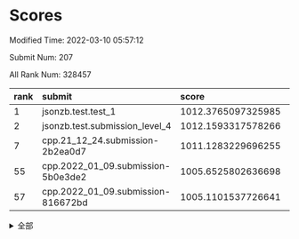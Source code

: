 # Scores

Modified Time: 2022-03-10 05:57:12

Submit Num: 207

All Rank Num: 328457

| rank |               submit               |       score        |       sigma        | pk_num |
| :--- | :--------------------------------- | :----------------- | :----------------- | :----- |
| 1    | jsonzb.test.test_1                 | 1012.3765097325985 | 0.7909267967487744 | 6351   |
| 2    | jsonzb.test.submission_level_4     | 1012.1593317578266 | 0.7980396279947678 | 6344   |
| 7    | cpp.21_12_24.submission-2b2ea0d7   | 1011.1283229696255 | 0.778844479451287  | 6350   |
| 55   | cpp.2022_01_09.submission-5b0e3de2 | 1005.6525802636698 | 0.7174540573850143 | 6349   |
| 57   | cpp.2022_01_09.submission-816672bd | 1005.1101537726641 | 0.7018901583927681 | 6351   |


<details>
<summary>全部</summary>

| rank |                 submit                 |       score        |       sigma        | pk_num |
| :--- | :------------------------------------- | :----------------- | :----------------- | :----- |
| 1    | jsonzb.test.test_1                     | 1012.3765097325985 | 0.7909267967487744 | 6351   |
| 2    | jsonzb.test.submission_level_4         | 1012.1593317578266 | 0.7980396279947678 | 6344   |
| 3    | gobigger.level_3.submission_level_3_5  | 1011.7284202915857 | 0.7751764701576238 | 6342   |
| 4    | gobigger.level_3.submission_level_3_24 | 1011.3556469663255 | 0.798010556550999  | 6346   |
| 5    | gobigger.level_3.submission_level_3_17 | 1011.2672548143217 | 0.763034830060636  | 6347   |
| 6    | gobigger.level_3.submission_level_3_46 | 1011.17017320424   | 0.7599743433187958 | 6351   |
| 7    | cpp.21_12_24.submission-2b2ea0d7       | 1011.1283229696255 | 0.778844479451287  | 6350   |
| 8    | gobigger.level_3.submission_level_3_28 | 1011.0435768340012 | 0.7584467556169452 | 6347   |
| 9    | gobigger.level_3.submission_level_3_23 | 1011.0376875089818 | 0.7529585365371931 | 6347   |
| 10   | gobigger.level_3.submission_level_3_25 | 1010.8338451648078 | 0.7795267887007706 | 6344   |
| 11   | gobigger.level_3.submission_level_3_49 | 1010.6618029983999 | 0.7443316337936134 | 6347   |
| 12   | gobigger.level_3.submission_level_3_0  | 1010.634213095975  | 0.753950042086822  | 6348   |
| 13   | gobigger.level_3.submission_level_3_4  | 1010.5598566321037 | 0.7678324919651366 | 6349   |
| 14   | gobigger.level_3.submission_level_3_1  | 1010.4886207660388 | 0.7661162306609665 | 6345   |
| 15   | gobigger.level_3.submission_level_3_20 | 1010.4599447139308 | 0.7827828890020163 | 6341   |
| 16   | gobigger.level_3.submission_level_3_36 | 1010.4429269920568 | 0.7618601607272033 | 6346   |
| 17   | gobigger.level_3.submission_level_3_16 | 1010.4300567798258 | 0.744238742009573  | 6349   |
| 18   | gobigger.level_3.submission_level_3_31 | 1010.3144321271094 | 0.744361927962543  | 6345   |
| 19   | gobigger.level_3.submission_level_3_44 | 1010.2074499432396 | 0.759542399080102  | 6348   |
| 20   | gobigger.level_3.submission_level_3_37 | 1010.20417728031   | 0.750070309706482  | 6349   |
| 21   | gobigger.level_3.submission_level_3_14 | 1009.995926502741  | 0.763961531663281  | 6346   |
| 22   | gobigger.level_3.submission_level_3_19 | 1009.8945784892865 | 0.7485366620148836 | 6347   |
| 23   | gobigger.level_3.submission_level_3_6  | 1009.8871961278517 | 0.7574373918986923 | 6348   |
| 24   | gobigger.level_3.submission_level_3_2  | 1009.8611567716754 | 0.7707244281986398 | 6348   |
| 25   | gobigger.level_3.submission_level_3_15 | 1009.8345662858545 | 0.7482421238227107 | 6349   |
| 26   | gobigger.level_3.submission_level_3_9  | 1009.8308657915144 | 0.7512922530518193 | 6347   |
| 27   | gobigger.level_3.submission_level_3_48 | 1009.8198705490224 | 0.7598513400441756 | 6341   |
| 28   | gobigger.level_3.submission_level_3_33 | 1009.7988592260017 | 0.7690807499245713 | 6346   |
| 29   | gobigger.level_3.submission_level_3_45 | 1009.7729027061868 | 0.756750413413644  | 6348   |
| 30   | gobigger.level_3.submission_level_3_43 | 1009.7435102990825 | 0.7720714378551855 | 6343   |
| 31   | gobigger.level_3.submission_level_3_8  | 1009.7021279766374 | 0.7375089181059932 | 6348   |
| 32   | gobigger.level_3.submission_level_3_12 | 1009.7020492764875 | 0.7641540468617601 | 6347   |
| 33   | gobigger.level_3.submission_level_3_32 | 1009.6857361646055 | 0.7765847389052057 | 6348   |
| 34   | gobigger.level_3.submission_level_3_27 | 1009.6587308251849 | 0.7628279093683714 | 6350   |
| 35   | gobigger.level_3.submission_level_3_41 | 1009.6307639747758 | 0.7453945099227888 | 6349   |
| 36   | gobigger.level_3.submission_level_3_29 | 1009.560431674694  | 0.7617588321957693 | 6346   |
| 37   | gobigger.level_3.submission_level_3_34 | 1009.5467504473281 | 0.7337372484309731 | 6341   |
| 38   | gobigger.level_3.submission_level_3_26 | 1009.4559097621589 | 0.7306701625573535 | 6345   |
| 39   | gobigger.level_3.submission_level_3_13 | 1009.4493562067037 | 0.7459605871434584 | 6345   |
| 40   | gobigger.level_3.submission_level_3_47 | 1009.4280525442231 | 0.7382951677509731 | 6349   |
| 41   | gobigger.level_3.submission_level_3_21 | 1009.3713249592138 | 0.758872999953393  | 6349   |
| 42   | gobigger.level_3.submission_level_3_39 | 1009.3542881858593 | 0.7591126394423359 | 6348   |
| 43   | gobigger.level_3.submission_level_3_22 | 1009.0936238113791 | 0.7502902287934731 | 6345   |
| 44   | gobigger.level_3.submission_level_3_40 | 1009.0796421999881 | 0.7631844417790798 | 6347   |
| 45   | gobigger.level_3.submission_level_3_35 | 1008.9577173065625 | 0.7397086518244667 | 6343   |
| 46   | gobigger.level_3.submission_level_3_30 | 1008.8819202613346 | 0.7527161819967709 | 6352   |
| 47   | gobigger.level_3.submission_level_3_7  | 1008.7470844700059 | 0.7412311445803152 | 6351   |
| 48   | gobigger.level_3.submission_level_3_38 | 1008.6531178480145 | 0.7601054767769155 | 6348   |
| 49   | gobigger.level_3.submission_level_3_18 | 1008.6492407718888 | 0.7403686068991864 | 6348   |
| 50   | gobigger.level_3.submission_level_3_3  | 1008.6127210431795 | 0.7575899838735446 | 6346   |
| 51   | gobigger.level_3.submission_level_3_42 | 1008.5184469176181 | 0.7344318669861055 | 6350   |
| 52   | gobigger.level_3.submission_level_3_10 | 1008.4832885505298 | 0.7452224895388808 | 6348   |
| 53   | gobigger.level_3.submission_level_3_11 | 1008.1661689643729 | 0.7465039395892664 | 6344   |
| 54   | gobigger.level_1.submission_level_1_39 | 1005.9188236822051 | 0.7213034423580927 | 6343   |
| 55   | cpp.2022_01_09.submission-5b0e3de2     | 1005.6525802636698 | 0.7174540573850143 | 6349   |
| 56   | gobigger.level_1.submission_level_1_19 | 1005.164691516816  | 0.7145780710513487 | 6347   |
| 57   | cpp.2022_01_09.submission-816672bd     | 1005.1101537726641 | 0.7018901583927681 | 6351   |
| 58   | gobigger.level_1.submission_level_1_16 | 1004.924642453326  | 0.7216386975611234 | 6348   |
| 59   | gobigger.level_1.submission_level_1_46 | 1004.8093528916041 | 0.7151268343350096 | 6341   |
| 60   | gobigger.level_1.submission_level_1_4  | 1004.7417839280354 | 0.7185947677677045 | 6347   |
| 61   | gobigger.level_1.submission_level_1_7  | 1004.5154986474319 | 0.7234715920730218 | 6355   |
| 62   | gobigger.level_1.submission_level_1_12 | 1004.4930272577752 | 0.7163099001261966 | 6341   |
| 63   | gobigger.level_1.submission_level_1_29 | 1004.3685101253667 | 0.720446746303362  | 6345   |
| 64   | gobigger.level_1.submission_level_1_20 | 1004.343918029197  | 0.7211813952361998 | 6348   |
| 65   | gobigger.level_1.submission_level_1_6  | 1004.3024353447123 | 0.7148365019961384 | 6344   |
| 66   | gobigger.level_1.submission_level_1_38 | 1004.2882436974787 | 0.7245871811104643 | 6351   |
| 67   | gobigger.level_1.submission_level_1_41 | 1004.2760716407203 | 0.7085706724537089 | 6344   |
| 68   | gobigger.level_1.submission_level_1_11 | 1004.1104931323089 | 0.7181033166967796 | 6351   |
| 69   | gobigger.level_1.submission_level_1_45 | 1004.0673065780658 | 0.7183577601445255 | 6349   |
| 70   | gobigger.level_1.submission_level_1_9  | 1004.0488528771253 | 0.7259064766887161 | 6347   |
| 71   | gobigger.level_1.submission_level_1_10 | 1003.9883605828081 | 0.739942935057151  | 6347   |
| 72   | gobigger.level_1.submission_level_1_33 | 1003.9344018011203 | 0.7108431537934173 | 6347   |
| 73   | gobigger.level_1.submission_level_1_13 | 1003.8938014346    | 0.7160725437944694 | 6352   |
| 74   | gobigger.level_1.submission_level_1_21 | 1003.8807479840226 | 0.7046223023337226 | 6346   |
| 75   | gobigger.level_1.submission_level_1_0  | 1003.8782067016075 | 0.7143497330065182 | 6349   |
| 76   | gobigger.level_1.submission_level_1_32 | 1003.8299627505353 | 0.7031207582047656 | 6347   |
| 77   | gobigger.level_1.submission_level_1_26 | 1003.7596829403938 | 0.7176062810307083 | 6339   |
| 78   | gobigger.level_1.submission_level_1_43 | 1003.7023967609931 | 0.7070739072653519 | 6344   |
| 79   | gobigger.level_1.submission_level_1_2  | 1003.6234476965984 | 0.7150541979374138 | 6347   |
| 80   | gobigger.level_1.submission_level_1_47 | 1003.5667274187673 | 0.7153536683347552 | 6349   |
| 81   | gobigger.level_1.submission_level_1_37 | 1003.5385473200319 | 0.7248549943668221 | 6349   |
| 82   | gobigger.level_1.submission_level_1_35 | 1003.491160522726  | 0.7131534610630732 | 6342   |
| 83   | gobigger.level_1.submission_level_1_48 | 1003.4616854503598 | 0.7194395009791674 | 6351   |
| 84   | gobigger.level_1.submission_level_1_18 | 1003.4525065941094 | 0.7070944416727712 | 6348   |
| 85   | gobigger.level_1.submission_level_1_36 | 1003.3783567349021 | 0.716973740126804  | 6346   |
| 86   | gobigger.level_1.submission_level_1_27 | 1003.2957977771005 | 0.7176586680546378 | 6345   |
| 87   | gobigger.level_1.submission_level_1_28 | 1003.2208422733172 | 0.7134706930054415 | 6347   |
| 88   | gobigger.level_1.submission_level_1_8  | 1003.211127087476  | 0.7080740218394039 | 6346   |
| 89   | gobigger.level_1.submission_level_1_34 | 1003.1949057810253 | 0.7190983351722482 | 6348   |
| 90   | gobigger.level_1.submission_level_1_1  | 1003.1593990121651 | 0.7172386935483865 | 6346   |
| 91   | gobigger.level_1.submission_level_1_17 | 1003.15504726913   | 0.7058948484849547 | 6349   |
| 92   | gobigger.level_1.submission_level_1_31 | 1002.9119875325621 | 0.7128338820475719 | 6349   |
| 93   | gobigger.level_1.submission_level_1_15 | 1002.9105253850024 | 0.7187048686025074 | 6348   |
| 94   | gobigger.level_1.submission_level_1_49 | 1002.8785919072822 | 0.7150409829591888 | 6348   |
| 95   | gobigger.level_1.submission_level_1_14 | 1002.8497910528624 | 0.7141615777920529 | 6349   |
| 96   | gobigger.level_1.submission_level_1_30 | 1002.6036582764485 | 0.7015047332512323 | 6354   |
| 97   | gobigger.level_1.submission_level_1_23 | 1002.329999652944  | 0.7021647892449073 | 6345   |
| 98   | gobigger.level_1.submission_level_1_40 | 1002.224832547494  | 0.7175559355252802 | 6344   |
| 99   | gobigger.level_1.submission_level_1_5  | 1002.2138636760881 | 0.7087411553775598 | 6340   |
| 100  | gobigger.level_1.submission_level_1_22 | 1002.212573023116  | 0.711732861905239  | 6348   |
| 101  | gobigger.level_1.submission_level_1_42 | 1002.1736685123819 | 0.7131397759700723 | 6342   |
| 102  | gobigger.level_1.submission_level_1_24 | 1002.1615403357978 | 0.7177507018768602 | 6352   |
| 103  | gobigger.level_1.submission_level_1_44 | 1001.9784567909436 | 0.7140005508912033 | 6350   |
| 104  | gobigger.level_1.submission_level_1_25 | 1001.7281382283821 | 0.7077845492896143 | 6350   |
| 105  | gobigger.level_1.submission_level_1_3  | 1001.0371390151303 | 0.7183839853224598 | 6347   |
| 106  | gobigger.random.submission_random_26   | 997.857362867344   | 0.697707262110758  | 6347   |
| 107  | gobigger.random.submission_random_5    | 997.2955161792565  | 0.7205385084598876 | 6348   |
| 108  | gobigger.random.submission_random_8    | 997.0179052219655  | 0.6993221907684609 | 6347   |
| 109  | gobigger.random.submission_random_23   | 996.8288738571621  | 0.7104236952128743 | 6355   |
| 110  | gobigger.random.submission_random_19   | 996.8190600266904  | 0.700659312591137  | 6349   |
| 111  | gobigger.random.submission_random_11   | 996.6435041843546  | 0.7019442359831568 | 6347   |
| 112  | gobigger.random.submission_random_13   | 996.5514433544752  | 0.7030691913614728 | 6345   |
| 113  | gobigger.random.submission_random_48   | 996.5455892818281  | 0.7047937959048751 | 6350   |
| 114  | gobigger.random.submission_random_36   | 996.5428421198702  | 0.7170688385974717 | 6345   |
| 115  | gobigger.random.submission_random_25   | 996.5073675500508  | 0.6992939813994232 | 6344   |
| 116  | gobigger.random.submission_random_20   | 996.4596940571168  | 0.7206950269255756 | 6350   |
| 117  | gobigger.random.submission_random_49   | 996.3774164422343  | 0.7085008498486982 | 6348   |
| 118  | gobigger.random.submission_random_7    | 996.2994544746105  | 0.7142909945146767 | 6347   |
| 119  | gobigger.random.submission_random_6    | 996.1392582747181  | 0.7129099734201555 | 6349   |
| 120  | gobigger.random.submission_random_40   | 996.1174030557261  | 0.7023915143430023 | 6347   |
| 121  | gobigger.random.submission_random_35   | 996.0823555649606  | 0.7161467683820953 | 6345   |
| 122  | gobigger.random.submission_random_18   | 996.0731568571638  | 0.7148842926109304 | 6342   |
| 123  | gobigger.random.submission_random_4    | 996.0565510818924  | 0.7165880569506381 | 6345   |
| 124  | gobigger.random.submission_random_38   | 996.0374309189154  | 0.7074257660947972 | 6340   |
| 125  | gobigger.random.submission_random_39   | 996.0170116867106  | 0.6974600843360577 | 6350   |
| 126  | gobigger.random.submission_random_30   | 996.0145528300596  | 0.7082975173661828 | 6344   |
| 127  | gobigger.random.submission_random_31   | 996.0125875615848  | 0.7027884490455775 | 6345   |
| 128  | gobigger.random.submission_random_22   | 996.0062848669252  | 0.7129966717142174 | 6351   |
| 129  | gobigger.random.submission_random_45   | 995.9561330855715  | 0.7117417602270124 | 6348   |
| 130  | gobigger.random.submission_random_46   | 995.9492071797031  | 0.7143645337271545 | 6350   |
| 131  | gobigger.random.submission_random_32   | 995.9293993250758  | 0.7134979306535247 | 6346   |
| 132  | gobigger.random.submission_random_33   | 995.925525501913   | 0.6981807951859109 | 6352   |
| 133  | gobigger.random.submission_random_42   | 995.8777223606029  | 0.7211801643254889 | 6346   |
| 134  | gobigger.random.submission_random_44   | 995.7932303622728  | 0.6988591457196236 | 6345   |
| 135  | gobigger.random.submission_random_16   | 995.7357728676961  | 0.7044319547169198 | 6345   |
| 136  | gobigger.random.submission_random_12   | 995.7108906879552  | 0.7100157407020855 | 6344   |
| 137  | gobigger.random.submission_random_17   | 995.6984424598254  | 0.7051176514733423 | 6349   |
| 138  | gobigger.random.submission_random_47   | 995.6172127972285  | 0.7064015185837048 | 6347   |
| 139  | gobigger.random.submission_random_2    | 995.5894743291067  | 0.7229507647615208 | 6353   |
| 140  | gobigger.random.submission_random_37   | 995.5137996274927  | 0.7266224985784844 | 6345   |
| 141  | gobigger.random.submission_random_0    | 995.4916872078339  | 0.7089570809269239 | 6347   |
| 142  | gobigger.random.submission_random_10   | 995.4799994143563  | 0.701910190317761  | 6350   |
| 143  | gobigger.random.submission_random_21   | 995.4358515628471  | 0.7241106270924761 | 6343   |
| 144  | gobigger.random.submission_random_3    | 995.4277080786472  | 0.7194562609341826 | 6347   |
| 145  | gobigger.random.submission_random_43   | 995.4148239548939  | 0.7015345649355608 | 6346   |
| 146  | gobigger.random.submission_random_1    | 995.4127623514347  | 0.7217530409921249 | 6342   |
| 147  | gobigger.random.submission_random_15   | 995.3807174600362  | 0.725260116247726  | 6349   |
| 148  | gobigger.random.submission_random_9    | 995.3798634285207  | 0.7110032690109775 | 6342   |
| 149  | gobigger.random.submission_random_27   | 995.3305348116056  | 0.7165938592809818 | 6352   |
| 150  | gobigger.random.submission_random_34   | 995.1967499140509  | 0.7200960412969831 | 6347   |
| 151  | gobigger.random.submission_random_24   | 995.1741173651155  | 0.7189738593739383 | 6350   |
| 152  | gobigger.random.submission_random_14   | 995.1388810878873  | 0.7302325075405849 | 6352   |
| 153  | gobigger.random.submission_random_29   | 995.0020719691544  | 0.7085227721129581 | 6347   |
| 154  | gobigger.random.submission_random_28   | 994.8628343150269  | 0.7109739847196785 | 6352   |
| 155  | gobigger.level_2.submission_level_2_49 | 994.7228392124413  | 0.7239755821001366 | 6349   |
| 156  | gobigger.random.submission_random_41   | 994.3644495143552  | 0.7071537485260392 | 6345   |
| 157  | gobigger.level_2.submission_level_2_7  | 994.1380013922517  | 0.723596534972688  | 6351   |
| 158  | gobigger.level_2.submission_level_2_8  | 993.7008535014194  | 0.7427123145966449 | 6341   |
| 159  | gobigger.level_2.submission_level_2_48 | 993.6316340870917  | 0.7347672065765697 | 6343   |
| 160  | gobigger.level_2.submission_level_2_24 | 993.5281141469691  | 0.7363668340652161 | 6347   |
| 161  | gobigger.level_2.submission_level_2_21 | 993.4888335146704  | 0.7274795423775844 | 6348   |
| 162  | gobigger.level_2.submission_level_2_33 | 993.4027715271963  | 0.7478747158393093 | 6345   |
| 163  | gobigger.level_2.submission_level_2_3  | 993.3238002621331  | 0.7311927601389615 | 6353   |
| 164  | gobigger.level_2.submission_level_2_44 | 993.3125206023728  | 0.7365538740188332 | 6347   |
| 165  | gobigger.level_2.submission_level_2_32 | 993.2883900359301  | 0.7491399764931373 | 6348   |
| 166  | gobigger.level_2.submission_level_2_41 | 993.2036129566999  | 0.7285565677540584 | 6348   |
| 167  | gobigger.level_2.submission_level_2_10 | 993.1725219437402  | 0.7435922226664391 | 6340   |
| 168  | gobigger.level_2.submission_level_2_18 | 992.9063918757897  | 0.7622412306013837 | 6349   |
| 169  | gobigger.level_2.submission_level_2_34 | 992.8493789663975  | 0.7379349851832394 | 6345   |
| 170  | gobigger.level_2.submission_level_2_38 | 992.8115254029618  | 0.7458234705441636 | 6348   |
| 171  | gobigger.level_2.submission_level_2_4  | 992.6577096134791  | 0.7298048367873732 | 6340   |
| 172  | gobigger.level_2.submission_level_2_36 | 992.5385833907467  | 0.7369201751480349 | 6349   |
| 173  | gobigger.level_2.submission_level_2_20 | 992.4308788844254  | 0.7682778328032684 | 6349   |
| 174  | gobigger.level_2.submission_level_2_12 | 992.2571669080714  | 0.7349308342175958 | 6346   |
| 175  | gobigger.level_2.submission_level_2_6  | 992.2081303060002  | 0.7536833956777749 | 6351   |
| 176  | gobigger.level_2.submission_level_2_27 | 992.1457520385995  | 0.7451797858358551 | 6349   |
| 177  | gobigger.level_2.submission_level_2_39 | 992.1438805033671  | 0.7608422538775816 | 6348   |
| 178  | gobigger.level_2.submission_level_2_31 | 992.128823724342   | 0.7672945308512379 | 6348   |
| 179  | gobigger.level_2.submission_level_2_22 | 991.9862922013696  | 0.7467971506907368 | 6346   |
| 180  | gobigger.level_2.submission_level_2_35 | 991.9718088866128  | 0.7500551781037544 | 6351   |
| 181  | gobigger.level_2.submission_level_2_17 | 991.955187475842   | 0.7437537018974243 | 6346   |
| 182  | gobigger.level_2.submission_level_2_1  | 991.947587000485   | 0.7715841858231449 | 6344   |
| 183  | gobigger.level_2.submission_level_2_9  | 991.9301941504067  | 0.74536111090254   | 6345   |
| 184  | gobigger.level_2.submission_level_2_40 | 991.914740590127   | 0.7431486972861019 | 6347   |
| 185  | gobigger.level_2.submission_level_2_14 | 991.7891446467862  | 0.7571194759103353 | 6351   |
| 186  | gobigger.level_2.submission_level_2_45 | 991.764255135752   | 0.7569657121318378 | 6348   |
| 187  | gobigger.level_2.submission_level_2_16 | 991.744346246396   | 0.7277243553799839 | 6349   |
| 188  | gobigger.level_2.submission_level_2_2  | 991.6660732714175  | 0.7495111616097297 | 6351   |
| 189  | gobigger.level_2.submission_level_2_0  | 991.6190287711964  | 0.7557505209472237 | 6345   |
| 190  | gobigger.level_2.submission_level_2_43 | 991.6007306109516  | 0.7504646350238096 | 6345   |
| 191  | gobigger.level_2.submission_level_2_23 | 991.5956797784933  | 0.7571729316931468 | 6349   |
| 192  | gobigger.level_2.submission_level_2_26 | 991.4732069759932  | 0.7506913072479665 | 6352   |
| 193  | gobigger.level_2.submission_level_2_29 | 991.4048658350648  | 0.7491078924076097 | 6349   |
| 194  | gobigger.level_2.submission_level_2_13 | 991.3356565178046  | 0.7446966359725653 | 6346   |
| 195  | gobigger.level_2.submission_level_2_25 | 991.3111737407394  | 0.757394027582913  | 6346   |
| 196  | gobigger.level_2.submission_level_2_19 | 991.2206531435435  | 0.7402581671409375 | 6338   |
| 197  | gobigger.level_2.submission_level_2_37 | 991.1771434744703  | 0.7640846719325014 | 6345   |
| 198  | gobigger.level_2.submission_level_2_5  | 991.1689192268894  | 0.7647497107809776 | 6344   |
| 199  | gobigger.level_2.submission_level_2_46 | 990.9660476838434  | 0.7644490383500773 | 6345   |
| 200  | gobigger.level_2.submission_level_2_30 | 990.8390246491358  | 0.7473214210114201 | 6348   |
| 201  | gobigger.level_2.submission_level_2_47 | 990.8131686103422  | 0.7567656382141974 | 6346   |
| 202  | gobigger.level_2.submission_level_2_42 | 990.7383013776745  | 0.7650533702798936 | 6345   |
| 203  | gobigger.level_2.submission_level_2_15 | 990.4038062837276  | 0.7594356103662716 | 6350   |
| 204  | gobigger.level_2.submission_level_2_11 | 989.7105572864958  | 0.760331287604356  | 6351   |
| 205  | gobigger.level_2.submission_level_2_28 | 989.6229977873166  | 0.7743243193590229 | 6347   |
| 206  | gobigger.none.submission_none_0        | 977.8132464804473  | 1.2535784977400661 | 6343   |
| 207  | gobigger.none.submission_none_1        | 976.4059073109256  | 1.3984842969711389 | 6339   |

</details>